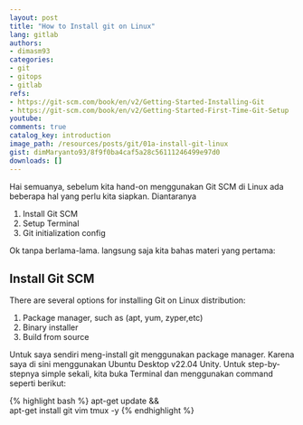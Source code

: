 ```yaml
---
layout: post
title: "How to Install git on Linux"
lang: gitlab
authors:
- dimasm93
categories:
- git
- gitops
- gitlab
refs: 
- https://git-scm.com/book/en/v2/Getting-Started-Installing-Git
- https://git-scm.com/book/en/v2/Getting-Started-First-Time-Git-Setup
youtube: 
comments: true
catalog_key: introduction
image_path: /resources/posts/git/01a-install-git-linux
gist: dimMaryanto93/8f9f0ba4caf5a28c56111246499e97d0
downloads: []
---
```


Hai semuanya, sebelum kita hand-on menggunakan Git SCM di Linux ada beberapa hal yang perlu kita siapkan. Diantaranya

1. Install Git SCM
2. Setup Terminal
3. Git initialization config

Ok tanpa berlama-lama. langsung saja kita bahas materi yang pertama:

<!--more-->

## Install Git SCM

There are several options for installing Git on Linux distribution:

1. Package manager, such as (apt, yum, zyper,etc)
2. Binary installer
3. Build from source

Untuk saya sendiri meng-install git menggunakan package manager. Karena saya di sini menggunakan Ubuntu Desktop v22.04 Unity. Untuk step-by-stepnya simple sekali, kita buka Terminal dan menggunakan command seperti berikut:

{% highlight bash %}
apt-get update && \
apt-get install git vim tmux -y
{% endhighlight %}